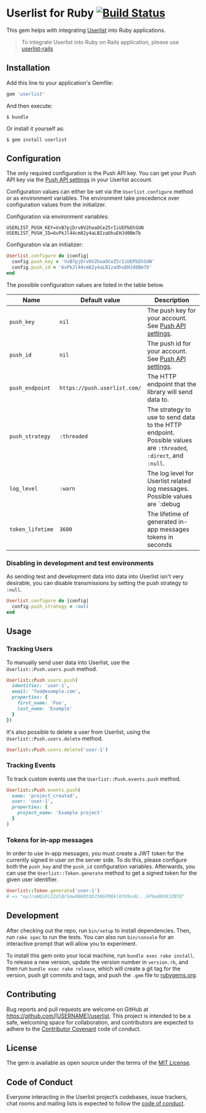 # Userlist for Ruby [![Build Status](https://travis-ci.com/userlistio/userlist-ruby.svg?branch=master)](https://travis-ci.com/userlistio/userlist-ruby)

This gem helps with integrating [Userlist](http://userlist.com) into Ruby applications.

> To integrate Userlist into Ruby on Rails application, please use [userlist-rails](https://github.com/userlistio/userlist-rails)

## Installation

Add this line to your application's Gemfile:

```ruby
gem 'userlist'
```

And then execute:

    $ bundle

Or install it yourself as:

    $ gem install userlist

## Configuration

The only required configuration is the Push API key. You can get your Push API key via the [Push API settings](https://app.userlist.com/settings/push) in your Userlist account.

Configuration values can either be set via the `Userlist.configure` method or as environment variables. The environment take precedence over configuration values from the initializer.

Configuration via environment variables:

```shell
USERLIST_PUSH_KEY=VvB7pjDrv0V2hoaOCeZ5rIiUEPbEhSUN
USERLIST_PUSH_ID=6vPkJl44cm82y4aLBIzaOhuEHJd0Bm7b
```

Configuration via an initializer:

```ruby
Userlist.configure do |config|
  config.push_key = 'VvB7pjDrv0V2hoaOCeZ5rIiUEPbEhSUN'
  config.push_id = '6vPkJl44cm82y4aLBIzaOhuEHJd0Bm7b'
end
```

The possible configuration values are listed in the table below.

| Name | Default value | Description |
|------|---------------|-------------|
| `push_key` | `nil` | The push key for your account. See [Push API settings](https://app.userlist.com/settings/push). |
| `push_id` | `nil` | The push id for your account. See [Push API settings](https://app.userlist.com/settings/push). |
| `push_endpoint` | `https://push.userlist.com/` | The HTTP endpoint that the library will send data to. |
| `push_strategy` | `:threaded` | The strategy to use to send data to the HTTP endpoint. Possible values are `:threaded`, `:direct`, and `:null`.
| `log_level` | `:warn` | The log level for Userlist related log messages. Possible values are `:debug |, :error, :fatal, :info, and :warn
| `token_lifetime` | `3600` | The lifetime of generated in-app messages tokens in seconds |


### Disabling in development and test environments

As sending test and development data into data into Userlist isn't very desirable, you can disable transmissions by setting the push strategy to `:null`.

```ruby
Userlist.configure do |config|
  config.push_strategy = :null
end
```

## Usage

### Tracking Users

To manually send user data into Userlist, use the `Userlist::Push.users.push` method.

```ruby
Userlist::Push.users.push(
  identifier: 'user-1',
  email: 'foo@example.com',
  properties: {
    first_name: 'Foo',
    last_name: 'Example'
  }
})
```

It's also possible to delete a user from Userlist, using the `Userlist::Push.users.delete` method.

```ruby
Userlist::Push.users.delete('user-1')
```


### Tracking Events

To track custom events use the `Userlist::Push.events.push` method.

```ruby
Userlist::Push.events.push(
  name: 'project_created',
  user: 'user-1',
  properties: {
    project_name: 'Example project'
  }
)
```


### Tokens for in-app messages

In order to use in-app messages, you must create a JWT token for the currently signed in user on the server side. To do this, please configure both the `push_key` and the `push_id` configuration variables. Afterwards, you can use the `Userlist::Token.generate` method to get a signed token for the given user identifier.

```ruby
Userlist::Token.generate('user-1')
# => "eyJraWQiOiI2dlBrSmw0NGNtODJ5NGFMQkl6YU9odU...kPGe8KX8JZBTQ"
```

## Development

After checking out the repo, run `bin/setup` to install dependencies. Then, run `rake spec` to run the tests. You can also run `bin/console` for an interactive prompt that will allow you to experiment.

To install this gem onto your local machine, run `bundle exec rake install`. To release a new version, update the version number in `version.rb`, and then run `bundle exec rake release`, which will create a git tag for the version, push git commits and tags, and push the `.gem` file to [rubygems.org](https://rubygems.org).

## Contributing

Bug reports and pull requests are welcome on GitHub at https://github.com/[USERNAME]/userlist. This project is intended to be a safe, welcoming space for collaboration, and contributors are expected to adhere to the [Contributor Covenant](http://contributor-covenant.org) code of conduct.

## License

The gem is available as open source under the terms of the [MIT License](http://opensource.org/licenses/MIT).

## Code of Conduct

Everyone interacting in the Userlist project’s codebases, issue trackers, chat rooms and mailing lists is expected to follow the [code of conduct](https://github.com/[USERNAME]/userlist/blob/master/CODE_OF_CONDUCT.md).
